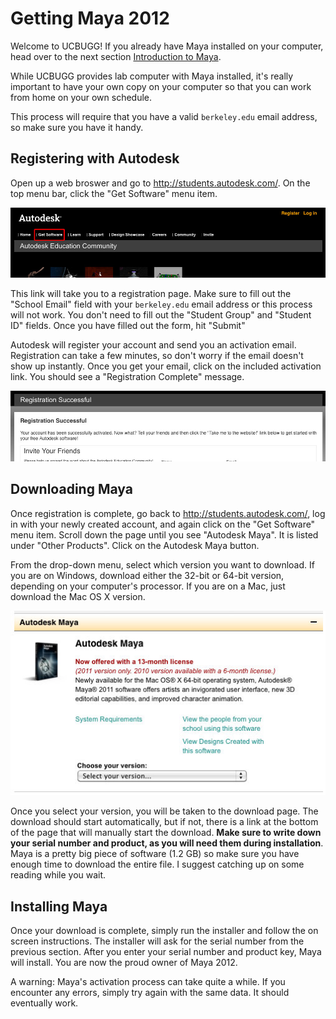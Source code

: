 # Getting Maya 2012

Welcome to UCBUGG! If you already have Maya installed on your computer, head over to the next section [Introduction to Maya](/introduction-to-maya).

While UCBUGG provides lab computer with Maya installed, it's really important to have your own copy on your computer so that you can work from home on your own schedule.

This process will require that you have a valid `berkeley.edu` email address, so make sure you have it handy.

## Registering with Autodesk

Open up a web broswer and go to <http://students.autodesk.com/>. On the top menu bar, click the "Get Software" menu item. 

![Click on the Get Software menu item](/images/getting-maya/getting_maya_1.jpg)

This link will take you to a registration page. Make sure to fill out the "School Email" field with your `berkeley.edu` email address or this process will not work. You don't need to fill out the "Student Group" and "Student ID" fields. Once you have filled out the form, hit "Submit"

Autodesk will register your account and send you an activation email. Registration can take a few minutes, so don't worry if the email doesn't show up instantly. Once you get your email, click on the included activation link. You should see a "Registration Complete" message.

![Registration Complete](/images/getting-maya/getting_maya_register.jpg)

## Downloading Maya

Once registration is complete, go back to <http://students.autodesk.com/>, log in with your newly created account, and again click on the "Get Software" menu item. Scroll down the page until you see "Autodesk Maya". It is listed under "Other Products". Click on the Autodesk Maya button.

From the drop-down menu, select which version you want to download. If you are on Windows, download either the 32-bit or 64-bit version, depending on your computer's processor. If you are on a Mac, just download the Mac OS X version. 

![Download Maya dialog](/images/getting-maya/getting_maya_download.jpg)

Once you select your version, you will be taken to the download page. The download should start automatically, but if not, there is a link at the bottom of the page that will manually start the download. **Make sure to write down your serial number and product, as you will need them during installation**. Maya is a pretty big piece of software (1.2 GB) so make sure you have enough time to download the entire file. I suggest catching up on some reading while you wait. 

## Installing Maya

Once your download is complete, simply run the installer and follow the on screen instructions. The installer will ask for the serial number from the previous section. After you enter your serial number and product key, Maya will install. You are now the proud owner of Maya 2012.

A warning: Maya's activation process can take quite a while. If you encounter any errors, simply try again with the same data. It should eventually work.
